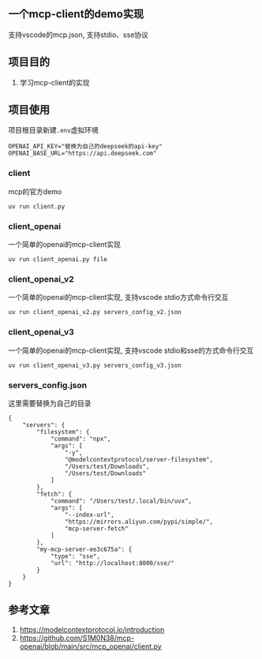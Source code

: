 

## 一个mcp-client的demo实现

支持vscode的mcp.json, 支持stdio、sse协议

## 项目目的

1. 学习mcp-client的实现


## 项目使用

项目根目录新建`.env`虚拟环境

```
OPENAI_API_KEY="替换为自己的deepseek的api-key"
OPENAI_BASE_URL="https://api.deepseek.com"
```



### client 

mcp的官方demo
```
uv run client.py
```

### client_openai 

一个简单的openai的mcp-client实现
```
uv run client_openai.py file
```

### client_openai_v2

一个简单的openai的mcp-client实现, 支持vscode stdio方式命令行交互
```
uv run client_openai_v2.py servers_config_v2.json
```


### client_openai_v3
一个简单的openai的mcp-client实现, 支持vscode stdio和sse的方式命令行交互

```
uv run client_openai_v3.py servers_config_v3.json
```

### servers_config.json

这里需要替换为自己的目录

```
{
    "servers": {
        "filesystem": {
            "command": "npx",
            "args": [
                "-y",
                "@modelcontextprotocol/server-filesystem",
                "/Users/test/Downloads",
                "/Users/test/Downloads"
            ]
        },
        "fetch": {
            "command": "/Users/test/.local/bin/uvx",
            "args": [
                "--index-url",
                "https://mirrors.aliyun.com/pypi/simple/",
                "mcp-server-fetch"
            ]
        },
        "my-mcp-server-ee3c675a": {
            "type": "sse",
            "url": "http://localhost:8000/sse/"
        }
    }
}
```



## 参考文章

1. https://modelcontextprotocol.io/introduction
2. https://github.com/S1M0N38/mcp-openai/blob/main/src/mcp_openai/client.py